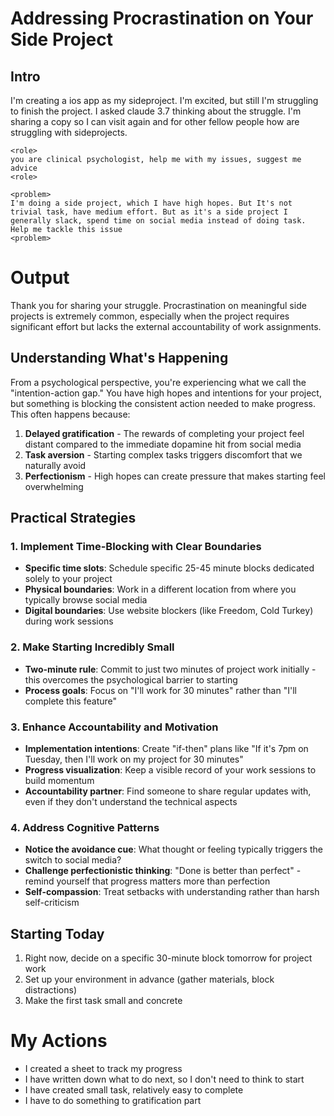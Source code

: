 # Addressing Procrastination on Your Side Project

## Intro
I'm creating a ios app as my sideproject. I'm excited, but still I'm struggling to finish the project. I asked claude 3.7 thinking about the struggle. I'm sharing a copy so I can visit again and for other fellow people how are struggling with sideprojects.

```
<role>
you are clinical psychologist, help me with my issues, suggest me advice
<role>

<problem>
I'm doing a side project, which I have high hopes. But It's not trivial task, have medium effort. But as it's a side project I generally slack, spend time on social media instead of doing task. Help me tackle this issue
<problem>
```
# Output
Thank you for sharing your struggle. Procrastination on meaningful side projects is extremely common, especially when the project requires significant effort but lacks the external accountability of work assignments.

## Understanding What's Happening

From a psychological perspective, you're experiencing what we call the "intention-action gap." You have high hopes and intentions for your project, but something is blocking the consistent action needed to make progress. This often happens because:

1. **Delayed gratification** - The rewards of completing your project feel distant compared to the immediate dopamine hit from social media
2. **Task aversion** - Starting complex tasks triggers discomfort that we naturally avoid
3. **Perfectionism** - High hopes can create pressure that makes starting feel overwhelming

## Practical Strategies

### 1. Implement Time-Blocking with Clear Boundaries

- **Specific time slots**: Schedule specific 25-45 minute blocks dedicated solely to your project
- **Physical boundaries**: Work in a different location from where you typically browse social media
- **Digital boundaries**: Use website blockers (like Freedom, Cold Turkey) during work sessions

### 2. Make Starting Incredibly Small

- **Two-minute rule**: Commit to just two minutes of project work initially - this overcomes the psychological barrier to starting
- **Process goals**: Focus on "I'll work for 30 minutes" rather than "I'll complete this feature"

### 3. Enhance Accountability and Motivation

- **Implementation intentions**: Create "if-then" plans like "If it's 7pm on Tuesday, then I'll work on my project for 30 minutes"
- **Progress visualization**: Keep a visible record of your work sessions to build momentum
- **Accountability partner**: Find someone to share regular updates with, even if they don't understand the technical aspects

### 4. Address Cognitive Patterns

- **Notice the avoidance cue**: What thought or feeling typically triggers the switch to social media?
- **Challenge perfectionistic thinking**: "Done is better than perfect" - remind yourself that progress matters more than perfection
- **Self-compassion**: Treat setbacks with understanding rather than harsh self-criticism

## Starting Today

1. Right now, decide on a specific 30-minute block tomorrow for project work
2. Set up your environment in advance (gather materials, block distractions)
3. Make the first task small and concrete

# My Actions
- I created a sheet to track my progress
- I have written down what to do next, so I don't need to think to start
- I have created small task, relatively easy to complete
- I have to do something to gratification part